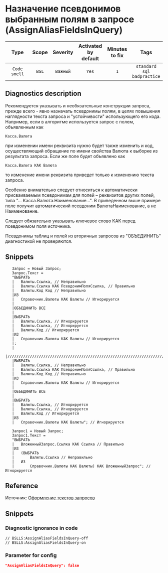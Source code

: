 # Назначение псевдонимов выбранным полям в запросе (AssignAliasFieldsInQuery)

|     Type     | Scope | Severity | Activated<br>by default | Minutes<br>to fix |                       Tags                       |
|:------------:|:-----:|:--------:|:-----------------------------:|:-----------------------:|:------------------------------------------------:|
| `Code smell` | `BSL` | `Важный` |             `Yes`             |           `1`           | `standard`<br>`sql`<br>`badpractice` |

<!-- Блоки выше заполняются автоматически, не трогать -->
## Diagnostics description
<!-- Описание диагностики заполняется вручную. Необходимо понятным языком описать смысл и схему работу -->

Рекомендуется указывать и необязательные конструкции запроса, прежде всего - явно назначать псевдонимы полям, в целях повышения наглядности текста запроса и "устойчивости" использующего его кода. Например, если в алгоритме используется запрос с полем, объявленным как

```bsl
Касса.Валюта
```
при изменении имени реквизита нужно будет также изменить и код, осуществляющий обращение по имени свойства Валюта к выборке из результата запроса. Если же поле будет объявлено как
```bsl
Касса.Валюта КАК Валюта
```
то изменение имени реквизита приведет только к изменению текста запроса.

Особенно внимательно следует относиться к автоматически присваиваемым псевдонимам для полей – реквизитов других полей, типа "... Касса.Валюта.Наименование...". В приведенном выше примере поле получит автоматический псевдоним ВалютаНаименование, а не Наименование.

Следует обязательно указывать ключевое слово КАК перед псевдонимом поля источника.

Псевдонимы таблиц и полей из вторичных запросов из "ОБЪЕДИНИТЬ" диагностикой не проверяются.

## Snippets
<!-- В данном разделе приводятся примеры, на которые диагностика срабатывает, а также можно привести пример, как можно исправить ситуацию -->
 ```bsl   
    Запрос = Новый Запрос;
    Запрос.Текст =
    "ВЫБРАТЬ
    |   Валюты.Ссылка, // Неправильно
    |   Валюты.Ссылка КАК ПсевдонимПоляСсылка, // Правильно
    |   Валюты.Код Код // Неправильно
    |ИЗ
    |   Справочник.Валюты КАК Валюты // Игнорируется
    |
    |ОБЪЕДИНИТЬ ВСЕ
    |
    |ВЫБРАТЬ
    |   Валюты.Ссылка, // Игнорируется
    |   Валюты.Ссылка, // Игнорируется
    |   Валюты.Код // Игнорируется
    |ИЗ
    |   Справочник.Валюты КАК Валюты // Игнорируется
    |;
    |
    |////////////////////////////////////////////////////////////////////////////////
    |ВЫБРАТЬ
    |   Валюты.Ссылка, // Неправильно
    |   Валюты.Ссылка КАК ПсевдонимПоляСсылка, // Правильно
    |   Валюты.Код Код // Неправильно
    |ИЗ
    |   Справочник.Валюты КАК Валюты // Игнорируется
    |
    |ОБЪЕДИНИТЬ ВСЕ
    |
    |ВЫБРАТЬ
    |   Валюты.Ссылка, // Игнорируется
    |   Валюты.Ссылка, // Игнорируется
    |   Валюты.Код // Игнорируется
    |ИЗ
    |   Справочник.Валюты КАК Валюты"; // Игнорируется

    Запрос1 = Новый Запрос;
    Запрос1.Текст =
    "ВЫБРАТЬ
    |   ВложенныйЗапрос.Ссылка КАК Ссылка // Правильно
    |ИЗ
    |   (ВЫБРАТЬ
    |       Валюты.Ссылка // Неправильно
    |   ИЗ
    |       Справочник.Валюты КАК Валюты) КАК ВложенныйЗапрос"; // Игнорируется 
  ```
## Reference
<!-- Необходимо указывать ссылки на все источники, из которых почерпнута информация для создания диагностики -->
Источник: [Оформление текстов запросов](https://its.1c.ru/db/v8std#content:437:hdoc)
<!-- Примеры источников

* Источник: [Стандарт: Тексты модулей](https://its.1c.ru/db/v8std#content:456:hdoc)
* Полезная информация: [Отказ от использования модальных окон](https://its.1c.ru/db/metod8dev#content:5272:hdoc)
* Источник: [Cognitive complexity, ver. 1.4](https://www.sonarsource.com/docs/CognitiveComplexity.pdf) -->

## Snippets

<!-- Блоки ниже заполняются автоматически, не трогать -->
### Diagnostic ignorance in code

```bsl
// BSLLS:AssignAliasFieldsInQuery-off
// BSLLS:AssignAliasFieldsInQuery-on
```

### Parameter for config

```json
"AssignAliasFieldsInQuery": false
```
